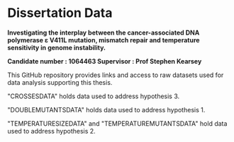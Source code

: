 # Dissertation Data
**Investigating the interplay between the cancer-associated DNA polymerase ε V411L mutation, mismatch repair and temperature sensitivity in genome instability.**    
  
**Candidate number : 1064463      Supervisor : Prof Stephen Kearsey**
  
This GitHub repository provides links and access to raw datasets used for data analysis supporting this thesis. 

"CROSSESDATA" holds data used to address hypothesis 3. 

"DOUBLEMUTANTSDATA" holds data used to address hypothesis 1.  

"TEMPERATURESIZEDATA" and "TEMPERATUREMUTANTSDATA" hold data used to address hypothesis 2.   


